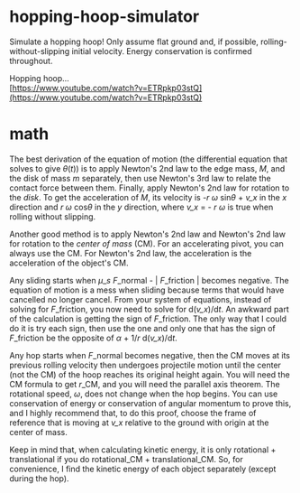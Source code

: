 # hopping-hoop-simulator
Simulate a hopping hoop! Only assume flat ground and, if possible, rolling-without-slipping initial velocity. Energy conservation is confirmed throughout.

Hopping hoop...  
[https://www.youtube.com/watch?v=ETRpkp03stQ](https://www.youtube.com/watch?v=ETRpkp03stQ)

# math
The best derivation of the equation of motion (the differential equation that solves to give *θ*(*t*)) is to apply Newton's 2nd law to the edge mass, *M*, and the disk of mass *m* separately, then use Newton's 3rd law to relate the contact force between them. Finally, apply Newton's 2nd law for rotation to the *disk*. To get the acceleration of *M*, its velocity is -*r* *ω* sin*θ* + *v\_x* in the *x* direction and *r* *ω* cos*θ* in the *y* direction, where *v\_x* = - *r* *ω* is true when rolling without slipping.

Another good method is to apply Newton's 2nd law and Newton's 2nd law for rotation to the *center of mass* (CM). For an accelerating pivot, you can always use the CM. For Newton's 2nd law, the acceleration is the acceleration of the object's CM. 

Any sliding starts when *μ*\_*s* *F*_normal - | *F*_friction | becomes negative. The equation of motion is a mess when sliding because terms that would have cancelled no longer cancel. From your system of equations, instead of solving for *F*_friction, you now need to solve for d(*v\_x*)/d*t*. An awkward part of the calculation is getting the sign of *F*_friction. The only way that I could do it is try each sign, then use the one and only one that has the sign of *F*_friction be the opposite of *α* + 1/*r* d(*v\_x*)/d*t*.

Any hop starts when *F*_normal becomes negative, then the CM moves at its previous rolling velocity then undergoes projectile motion until the center (not the CM) of the hoop reaches its original height again. You will need the CM formula to get *r*\_CM, and you will need the parallel axis theorem. The rotational speed, *ω*, does not change when the hop begins. You can use conservation of energy or conservation of angular momentum to prove this, and I highly recommend that, to do this proof, choose the frame of reference that is moving at *v\_x* relative to the ground with origin at the center of mass.

Keep in mind that, when calculating kinetic energy, it is only rotational + translational if you do rotational\_CM + translational\_CM. So, for convenience, I find the kinetic energy of each object separately (except during the hop).
